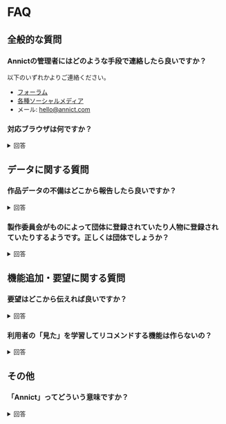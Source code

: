 # FAQ

## 全般的な質問

### Annictの管理者にはどのような手段で連絡したら良いですか？

以下のいずれかよりご連絡ください。

- [フォーラム](https://annict.com/forum)
- [各種ソーシャルメディア](https://annict.com/community)
- メール: hello@annict.com

### 対応ブラウザは何ですか？

<details>
<summary>回答</summary>

対応ブラウザは以下になります。

- PC: Chrome, Firefox, Safariの最新版
- iOS: Safariの最新版
- Android: Chromeの最新版

</details>


## データに関する質問

### 作品データの不備はどこから報告したら良いですか？

<details>
<summary>回答</summary>

[Annictの管理者にはどのような手段で連絡したら良いですか？](#Annictの管理者にはどのような手段で連絡したら良いですか？) に記載の手段にてご連絡ください。

</details>

### 製作委員会がものによって団体に登録されていたり人物に登録されていたりするようです。正しくは団体でしょうか？

<details>
<summary>回答</summary>

正しくは団体です。
スタッフのデータを外部から一括でインポートしたときの仕様で、インポート時の団体データが人物データとして登録されています。こちらは気が向いたときに修正しています。

</details>


## 機能追加・要望に関する質問

### 要望はどこから伝えれば良いですか？

<details>
<summary>回答</summary>

[Annictの管理者にはどのような手段で連絡したら良いですか？](#Annictの管理者にはどのような手段で連絡したら良いですか？) に記載の手段にてご連絡ください。
開発者の方向けに[GitHub](https://github.com/annict/annict)からも受け付けています。

</details>

### 利用者の「見た」を学習してリコメンドする機能は作らないの？

<details>
<summary>回答</summary>

昔あったんですが、精度が悪かったため公開停止しました。精度が高めのものをもう一度作りたいという気持ちはあります。
あともう一度作るときは「なぜこのアニメがリコメンドされているか？」がわかるようにしたいです。

</details>


## その他

### 「Annict」ってどういう意味ですか？

<details>
<summary>回答</summary>

`Anime` と `Addict (中毒者・依存者)` をかけ合わせた造語になります。
「アニメを観ない生活はあり得ない！」と思っている人のためのサービスにしたいという気持ちから名付けました。

</details>
